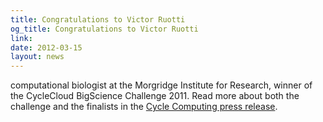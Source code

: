 ```yaml
---
title: Congratulations to Victor Ruotti
og_title: Congratulations to Victor Ruotti
link: 
date: 2012-03-15
layout: news
---
```


computational biologist at the Morgridge Institute for Research, winner of the CycleCloud BigScience Challenge 2011. Read more about both the challenge and the finalists in the <a href="http://bit.ly/wfNCTt">Cycle Computing press release</a>. 

